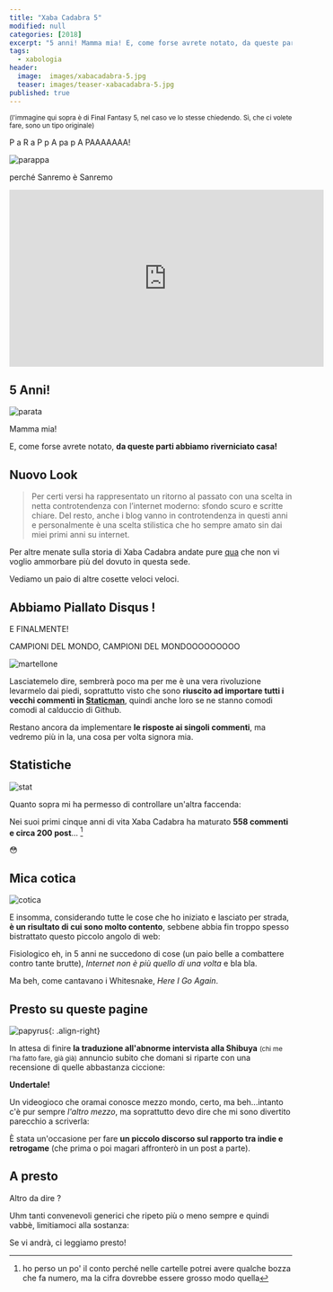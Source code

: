 ```yaml
---
title: "Xaba Cadabra 5"
modified: null
categories: [2018]
excerpt: "5 anni! Mamma mia! E, come forse avrete notato, da queste parti abbiamo riverniciato casa!"
tags:
  - xabologia
header:  
  image:  images/xabacadabra-5.jpg
  teaser: images/teaser-xabacadabra-5.jpg
published: true
---
```


<small>(l'immagine qui sopra è di Final Fantasy 5, nel caso ve lo stesse chiedendo. Sì, che ci volete fare, sono un tipo originale)</small>

P a R a P p A pa p A PAAAAAAA!

![parappa](https://25.media.tumblr.com/b8755efc31de1bf11e37adb1421ffde4/tumblr_ml246vQ5fW1qjdbzao1_250.gif)

perché Sanremo è Sanremo

<iframe width="560" height="315" src="https://www.youtube.com/embed/--luo00oibM" frameborder="0" allow="autoplay; encrypted-media" allowfullscreen></iframe>

## 5 Anni!

![parata](https://i.ytimg.com/vi/86bZTnOygYo/hqdefault.jpg)

Mamma mia!

E, come forse avrete notato, **da queste parti abbiamo riverniciato casa!**

## Nuovo Look

> Per certi versi ha rappresentato un ritorno al passato con una scelta in netta controtendenza con l’internet moderno: sfondo scuro e scritte chiare. Del resto, anche i blog vanno in controtendenza in questi anni e personalmente è una scelta stilistica che ho sempre amato sin dai miei primi anni su internet.

Per altre menate sulla storia di Xaba Cadabra andate pure [qua](/storia/) che non vi voglio ammorbare più del dovuto in questa sede.

Vediamo un paio di altre cosette veloci veloci.

## Abbiamo Piallato Disqus !

E FINALMENTE!

CAMPIONI DEL MONDO, CAMPIONI DEL MONDOOOOOOOOO

![martellone](https://media.giphy.com/media/xTiTngOFSzuwpnUbGo/giphy.gif)

Lasciatemelo dire, sembrerà poco ma per me è una vera rivoluzione levarmelo dai piedi, soprattutto visto che sono **riuscito ad importare tutti i vecchi commenti in [Staticman](https://staticman.net/)**, quindi anche loro se ne stanno comodi comodi al calduccio di Github.

Restano ancora da implementare **le risposte ai singoli commenti**, ma vedremo più in la, una cosa per volta signora mia.

## Statistiche

![stat](https://78.media.tumblr.com/b864b4f447835d4be44bedcc2dd588eb/tumblr_nam7z7019A1qb5qxmo1_500.gif)

Quanto sopra mi ha permesso di controllare un'altra faccenda:

Nei suoi primi cinque anni di vita Xaba Cadabra ha maturato **558 commenti e circa 200 post**... [^post]

😳

[^post]: ho perso un po' il conto perché nelle cartelle potrei avere qualche bozza che fa numero, ma la cifra dovrebbe essere grosso modo quella

## Mica cotica

![cotica](https://www.festadellanocciola.it/wp-content/uploads/2014/12/DSC00419.jpg)

E insomma, considerando tutte le cose che ho iniziato e lasciato per strada, **è un risultato di cui sono molto contento**, sebbene abbia fin troppo spesso bistrattato questo piccolo angolo di web: 

Fisiologico eh, in 5 anni ne succedono di cose (un paio belle a combattere contro tante brutte), _Internet non è più quello di una volta_ e bla bla.

Ma beh, come cantavano i Whitesnake, _Here I Go Again_.

## Presto su queste pagine

![papyrus](https://vignette.wikia.nocookie.net/undertale/images/3/36/Fe2.gif){: .align-right}

In attesa di finire **la traduzione all'abnorme intervista alla Shibuya** <small>(chi me l'ha fatto fare, già già)</small> annuncio subito che domani si riparte con una recensione di quelle abbastanza ciccione: 

**Undertale!**

Un videogioco che oramai conosce mezzo mondo, certo, ma beh...intanto c'è pur sempre _l'altro mezzo_, ma soprattutto devo dire che mi sono divertito parecchio a scriverla: 

È stata un'occasione per fare **un piccolo discorso sul rapporto tra indie e retrogame** (che prima o poi magari affronterò in un post a parte).

## A presto

Altro da dire ?

Uhm tanti convenevoli generici che ripeto più o meno sempre e quindi vabbè, limitiamoci alla sostanza:

Se vi andrà, ci leggiamo presto!